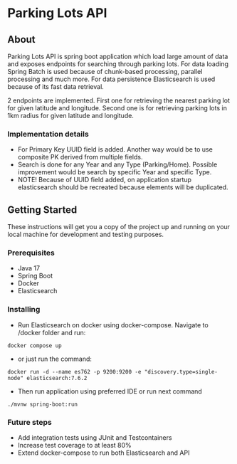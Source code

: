 # Parking Lots API

## About

Parking Lots API is spring boot application which load large amount of data and exposes endpoints for searching
through parking lots. For data loading Spring Batch is used because of chunk-based processing, parallel processing and much more.
For data persistence Elasticsearch is used because of its fast data retrieval. 

2 endpoints are implemented. First one for retrieving the nearest parking lot for given latitude and longitude.
Second one is for retrieving parking lots in 1km radius for given latitude and longitude.

### Implementation details

- For Primary Key UUID field is added. Another way would be to use composite PK derived from multiple fields.
- Search is done for any Year and any Type (Parking/Home). Possible improvement would be search by specific Year 
and specific Type.
- NOTE! Because of UUID field added, on application startup elasticsearch should be recreated because elements will be duplicated.

## Getting Started

These instructions will get you a copy of the project up and running on your local machine for development and testing purposes.

### Prerequisites

- Java 17
- Spring Boot
- Docker
- Elasticsearch

### Installing

- Run Elasticsearch on docker using docker-compose. Navigate to /docker folder and run:

```
docker compose up
```

- or just run the command:

```
docker run -d --name es762 -p 9200:9200 -e "discovery.type=single-node" elasticsearch:7.6.2

```

- Then run application using preferred IDE or run next command

```
./mvnw spring-boot:run
```

### Future steps

- Add integration tests using JUnit and Testcontainers
- Increase test coverage to at least 80%
- Extend docker-compose to run both Elasticsearch and API
